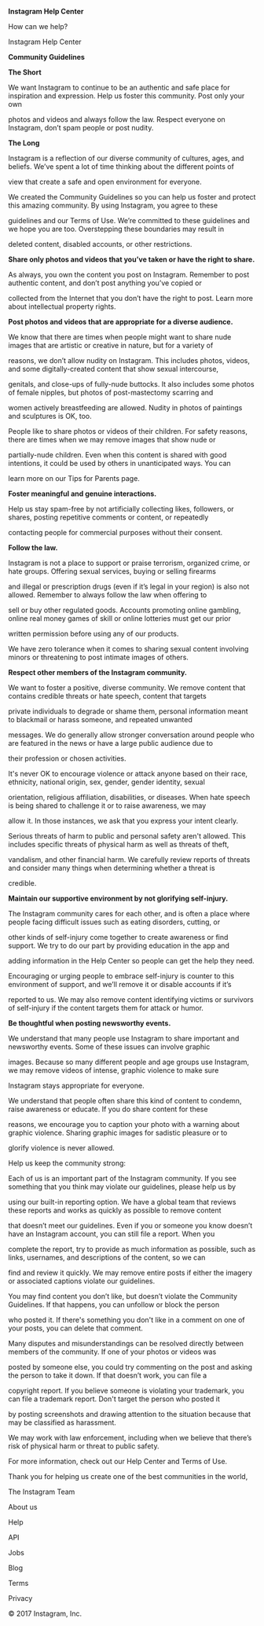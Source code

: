 **Instagram Help Center**

How can we help?

Instagram Help Center

**Community Guidelines**

**The Short**

We want Instagram to continue to be an authentic and safe place for inspiration and expression. Help us foster this community. Post only your own

photos and videos and always follow the law. Respect everyone on Instagram, don’t spam people or post nudity.

**The Long**

Instagram is a reflection of our diverse community of cultures, ages, and beliefs. We’ve spent a lot of time thinking about the different points of

view that create a safe and open environment for everyone.

We created the Community Guidelines so you can help us foster and protect this amazing community. By using Instagram, you agree to these

guidelines and our Terms of Use. We’re committed to these guidelines and we hope you are too. Overstepping these boundaries may result in

deleted content, disabled accounts, or other restrictions.

**Share only photos and videos that you’ve taken or have the right to share.**

As always, you own the content you post on Instagram. Remember to post authentic content, and don’t post anything you’ve copied or

collected from the Internet that you don’t have the right to post. Learn more about intellectual property rights.

**Post photos and videos that are appropriate for a diverse audience.**

We know that there are times when people might want to share nude images that are artistic or creative in nature, but for a variety of

reasons, we don’t allow nudity on Instagram. This includes photos, videos, and some digitally-created content that show sexual intercourse,

genitals, and close-ups of fully-nude buttocks. It also includes some photos of female nipples, but photos of post-mastectomy scarring and

women actively breastfeeding are allowed. Nudity in photos of paintings and sculptures is OK, too.

People like to share photos or videos of their children. For safety reasons, there are times when we may remove images that show nude or

partially-nude children. Even when this content is shared with good intentions, it could be used by others in unanticipated ways. You can

learn more on our Tips for Parents page.

**Foster meaningful and genuine interactions.**

Help us stay spam-free by not artificially collecting likes, followers, or shares, posting repetitive comments or content, or repeatedly

contacting people for commercial purposes without their consent.

**Follow the law.**

Instagram is not a place to support or praise terrorism, organized crime, or hate groups. Offering sexual services, buying or selling firearms

and illegal or prescription drugs (even if it’s legal in your region) is also not allowed. Remember to always follow the law when offering to

sell or buy other regulated goods. Accounts promoting online gambling, online real money games of skill or online lotteries must get our prior

written permission before using any of our products.

We have zero tolerance when it comes to sharing sexual content involving minors or threatening to post intimate images of others.

**Respect other members of the Instagram community.**

We want to foster a positive, diverse community. We remove content that contains credible threats or hate speech, content that targets

private individuals to degrade or shame them, personal information meant to blackmail or harass someone, and repeated unwanted

messages. We do generally allow stronger conversation around people who are featured in the news or have a large public audience due to

their profession or chosen activities.

It's never OK to encourage violence or attack anyone based on their race, ethnicity, national origin, sex, gender, gender identity, sexual

orientation, religious affiliation, disabilities, or diseases. When hate speech is being shared to challenge it or to raise awareness, we may

allow it. In those instances, we ask that you express your intent clearly.

Serious threats of harm to public and personal safety aren't allowed. This includes specific threats of physical harm as well as threats of theft,

vandalism, and other financial harm. We carefully review reports of threats and consider many things when determining whether a threat is

credible.

**Maintain our supportive environment by not glorifying self-injury.**

The Instagram community cares for each other, and is often a place where people facing difficult issues such as eating disorders, cutting, or

other kinds of self-injury come together to create awareness or find support. We try to do our part by providing education in the app and

adding information in the Help Center so people can get the help they need.

Encouraging or urging people to embrace self-injury is counter to this environment of support, and we’ll remove it or disable accounts if it’s

reported to us. We may also remove content identifying victims or survivors of self-injury if the content targets them for attack or humor.

**Be thoughtful when posting newsworthy events.**

We understand that many people use Instagram to share important and newsworthy events. Some of these issues can involve graphic

images. Because so many different people and age groups use Instagram, we may remove videos of intense, graphic violence to make sure

Instagram stays appropriate for everyone.

We understand that people often share this kind of content to condemn, raise awareness or educate. If you do share content for these

reasons, we encourage you to caption your photo with a warning about graphic violence. Sharing graphic images for sadistic pleasure or to

glorify violence is never allowed.

Help us keep the community strong:

Each of us is an important part of the Instagram community. If you see something that you think may violate our guidelines, please help us by

using our built-in reporting option. We have a global team that reviews these reports and works as quickly as possible to remove content

that doesn’t meet our guidelines. Even if you or someone you know doesn’t have an Instagram account, you can still file a report. When you

complete the report, try to provide as much information as possible, such as links, usernames, and descriptions of the content, so we can

find and review it quickly. We may remove entire posts if either the imagery or associated captions violate our guidelines.

You may find content you don’t like, but doesn’t violate the Community Guidelines. If that happens, you can unfollow or block the person

who posted it. If there's something you don't like in a comment on one of your posts, you can delete that comment.

Many disputes and misunderstandings can be resolved directly between members of the community. If one of your photos or videos was

posted by someone else, you could try commenting on the post and asking the person to take it down. If that doesn’t work, you can file a

copyright report. If you believe someone is violating your trademark, you can file a trademark report. Don't target the person who posted it

by posting screenshots and drawing attention to the situation because that may be classified as harassment.

We may work with law enforcement, including when we believe that there’s risk of physical harm or threat to public safety.

For more information, check out our Help Center and Terms of Use.

Thank you for helping us create one of the best communities in the world,

The Instagram Team

About us

Help

API

Jobs

Blog

Terms

Privacy

© 2017 Instagram, Inc.

